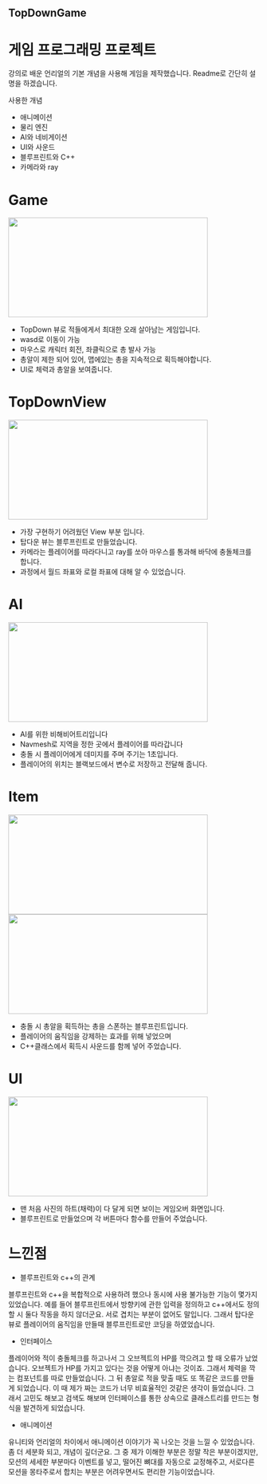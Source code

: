 ## TopDownGame

# 게임 프로그래밍 프로젝트

강의로 배운 언리얼의 기본 개념을 사용해 게임을 제작했습니다.
Readme로 간단히 설명을 하겠습니다.

사용한 개념

- 애니메이션
- 물리 엔진
- AI와 네비게이션
- UI와 사운드
- 블루프린트와 C++
- 카메라와 ray

# Game
<img src="https://user-images.githubusercontent.com/59460871/155918774-229efb95-8311-494a-8d21-c0a4da92501b.PNG"  width="400" height="200"/>

- TopDown 뷰로 적들에게서 최대한 오래 살아남는 게임입니다.
- wasd로 이동이 가능
- 마우스로 캐릭터 회전, 좌클릭으로 총 발사 가능
- 총알이 제한 되어 있어, 맵에있는 총을 지속적으로 획득해야합니다.
- UI로 체력과 총알을 보여줍니다.

 
# TopDownView
<img src="https://user-images.githubusercontent.com/59460871/157593218-252bce6a-96ad-4c2d-8284-fc0dd963008a.PNG"  width="400" height="200"/>

- 가장 구현하기 어려웠던 View 부분 입니다.
- 탑다운 뷰는 블루프린트로 만들었습니다.
- 카메라는 플레이어를 따라다니고 ray를 쏘아 마우스를 통과해 바닥에 충돌체크를 합니다.
- 과정에서 월드 좌표와 로컬 좌표에 대해 알 수 있었습니다.

# AI
<img src="https://user-images.githubusercontent.com/59460871/157593656-fd223e29-6038-4263-9a5a-820c3a98d838.PNG"  width="400" height="200"/>

- AI를 위한 비해비어트리입니다
- Navmesh로 지역을 정한 곳에서 플레이어를 따라갑니다
- 충돌 시 플레이어에게 데미지를 주며 주기는 1초입니다.
- 플레이어의 위치는 블랙보드에서 변수로 저장하고 전달해 줍니다.

# Item
<img src="https://user-images.githubusercontent.com/59460871/157594129-6082a833-ebd0-4e50-bf5f-156def0d132c.PNG"  width="400" height="200"/>
<img src="https://user-images.githubusercontent.com/59460871/157595619-214163b7-22b6-4876-9dfd-79db7fc7982b.PNG"  width="400" height="200"/>

- 충돌 시 총알을 획득하는 총을 스폰하는 블루프린트입니다.
- 플레이어의 움직임을 강제하는 효과를 위해 넣었으며
- C++클래스에서 획득시 사운드를 함께 넣어 주었습니다.

# UI
<img src="https://user-images.githubusercontent.com/59460871/157595995-dafeeb2a-59ce-4865-a911-5540c0b49ca8.PNG"  width="400" height="200"/>

- 맨 처음 사진의 하트(채력)이 다 달게 되면 보이는 게임오버 화면입니다.
- 블루프린트로 만들었으며 각 버튼마다 함수를 만들어 주었습니다.

# 느낀점
- 블루프린트와 c++의 관계


블루프린트와 c++을 복합적으로 사용하려 했으나 동시에 사용 불가능한 기능이 몇가지 있었습니다. 예를 들어 블루프린트에서 방향키에 관한 입력을 정의하고 c++에서도
정의 할 시 둘다 작동을 하지 않더군요. 서로 겹치는 부분이 없어도 말입니다. 그래서 탑다운 뷰로 플레이어의 움직임을 만들때 블루프린트로만 코딩을 하였었습니다.

- 인터페이스


플레이어와 적이 충돌체크를 하고나서 그 오브젝트의 HP를 깍으려고 할 때 오류가 났었습니다. 오브젝트가 HP를 가지고 있다는 것을 어떻게 아냐는 것이죠.
그래서 체력을 깍는 컴포넌트를 따로 만들었습니다. 그 뒤 총알로 적을 맞출 때도 또 똑같은 코드를 만들게 되었습니다. 이 때 제가 짜는 코드가 너무 비효율적인 것같은
생각이 들었습니다. 그래서 고민도 해보고 검색도 해보며 인터페이스를 통한 상속으로 클래스트리를 만드는 형식을 발견하게 되었습니다.

- 애니메이션


유니티와 언리얼의 차이에서 애니메이션 이야기가 꼭 나오는 것을 느낄 수 있었습니다. 좀 더 세분화 되고, 개념이 깊더군요. 그 중 제가 이해한 부분은 정말
작은 부분이겠지만, 모션의 세세한 부분마다 이벤트를 넣고, 떨어진 뼈대를 자동으로 교정해주고, 서로다른 모션을 몽타주로서 합치는 부분은 어려우면서도 편리한 기능이었습니다.





